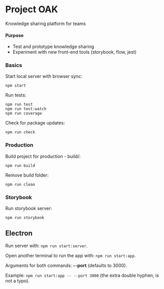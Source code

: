 # Project OAK
Knowledge sharing platform for teams

#### Purpose
* Test and prototype knowledge sharing
* Experiment with new front-end tools (storybook, flow, jest)

### Basics
Start local server with browser sync:

    npm start

Run tests:

    npm run test
    npm run test:watch
    npm run coverage

Check for package updates:

    npm run check

### Production
Build project for production - build/:

    npm run build

Remove build folder:

    npm run clean

### Storybook
Run storybook server:

    npm run storybook

## Electron

Run server with: `npm run start:server`.

Open another terminal to run the app with: `npm run start:app`.

Arguments for both commands:
**--port** (defaults to 3000).

Example: `npm run start:app -- --port 3000` (the extra double hyphen, is not a typo).
